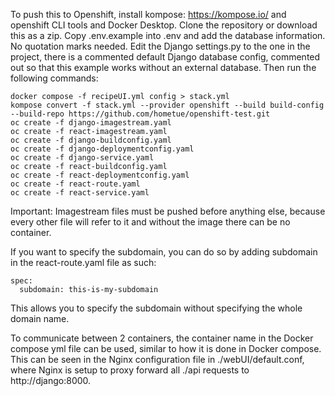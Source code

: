 To push this to Openshift, install kompose: https://kompose.io/ and openshift CLI tools and Docker Desktop.
Clone the repository or download this as a zip.
Copy .env.example into .env and add the database information. No quotation marks needed.
Edit the Django settings.py to the one in the project, there is a commented default Django database config, commented out so that this example works without an external database.
Then run the following commands:

    docker compose -f recipeUI.yml config > stack.yml
    kompose convert -f stack.yml --provider openshift --build build-config --build-repo https://github.com/hometue/openshift-test.git
    oc create -f django-imagestream.yaml
    oc create -f react-imagestream.yaml
    oc create -f django-buildconfig.yaml
    oc create -f django-deploymentconfig.yaml
    oc create -f django-service.yaml
    oc create -f react-buildconfig.yaml
    oc create -f react-deploymentconfig.yaml
    oc create -f react-route.yaml
    oc create -f react-service.yaml

Important: Imagestream files must be pushed before anything else, because every other file will refer to it and without the image there can be no container.

If you want to specify the subdomain, you can do so by adding subdomain in the react-route.yaml file as such:

    spec:
      subdomain: this-is-my-subdomain
This allows you to specify the subdomain without specifying the whole domain name.

To communicate between 2 containers, the container name in the Docker compose yml file can be used, similar to how it is done in Docker compose. This can be seen in the Nginx configuration file in ./webUI/default.conf, where Nginx is setup to proxy forward all ./api requests to http://django:8000.